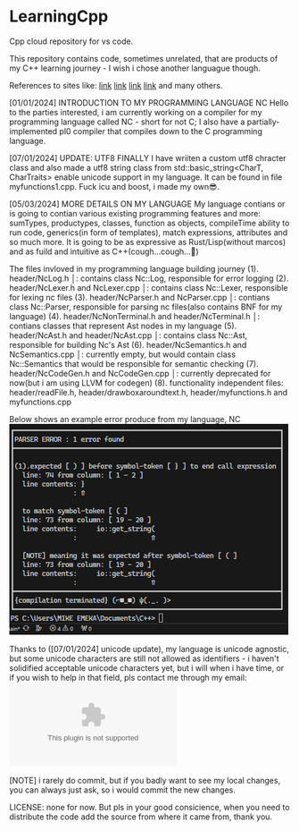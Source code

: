 # LearningCpp
Cpp cloud repository for vs code.

This repository contains code, sometimes unrelated, that are products of my C++ learning journey - I wish i chose another languague though.

References to sites like:
[link](Programiz.com)
[link](codecademy.com)
[link](tutorialspoint.com)
[link](learncpp.com)
and many others.

[01/01/2024] INTRODUCTION TO MY PROGRAMMING LANGUAGE NC
 Hello to the parties interested, i am currently working on a compiler for my programming language called NC - short for not C;
 I also have a partially-implemented pl0 compiler that compiles down to the C programming language.

[07/01/2024] UPDATE: UTF8 FINALLY
 I have wriiten a custom utf8 chracter class and also made a utf8 string class from std::basic_string<CharT, CharTraits> enable unicode support in my language.
 It can be found in file myfunctions1.cpp. Fuck icu and boost, i made my own😎.

[05/03/2024] MORE DETAILS ON MY LANGUAGE
 My language contians or is going to contian various existing programming features and more: sumTypes, productypes, classes, function as objects, compileTime    ability to run code, generics(in form of templates), match expressions, attributes and so much more.
 It is going to be as expressive as Rust/Lisp(without marcos) and as fuild and intuitive as C++(cough...cough...👀)

 The files invloved in my programming language building journey
 (1). header/NcLog.h                                     │: contains class Nc::Log, responsible for error logging
 (2). header/NcLexer.h and NcLexer.cpp                   │: contains class Nc::Lexer, responsible for lexing nc files
 (3). header/NcParser.h and NcParser.cpp                 │: contians class Nc::Parser, responsible for parsing nc files(also contains BNF for my language)
 (4). header/NcNonTerminal.h and header/NcTerminal.h     │: contians classes that represent Ast nodes in my language
 (5). header/NcAst.h and header/NcAst.cpp                │: contains class Nc::Ast, responsible for building Nc's Ast
 (6). header/NcSemantics.h and NcSemantics.cpp           │: currently empty, but would contain class Nc::Semantics that would be responsible for semantic checking
 (7). header/NcCodeGen.h and NcCodeGen.cpp               │: currently deprecated for now(but i am using LLVM for codegen)
 (8). functionality independent files:
        header/readFile.h,
        header/drawboxaroundtext.h,
        header/myfunctions.h and myfunctions.cpp

 Below shows an example error produce from my language, NC
 ![NC_Parser_Error](image.png)

 Thanks to ([07/01/2024] unicode update), my language is unicode agnostic, but some unicode characters are still
 not allowed as identifiers - i haven't solidified acceptable unicode characters yet, but i will when i have time, or
 if you wish to help in that field, pls contact me through my email: ![my gmail](emekacryil@gmail.com)

 [NOTE] i rarely do commit, but if you badly want to see my local changes, you can always just ask, so i would commit the new changes.
 

LICENSE: none for now. But pls in your good consicience, when you need to distribute the code add the source from where it came from, thank you.